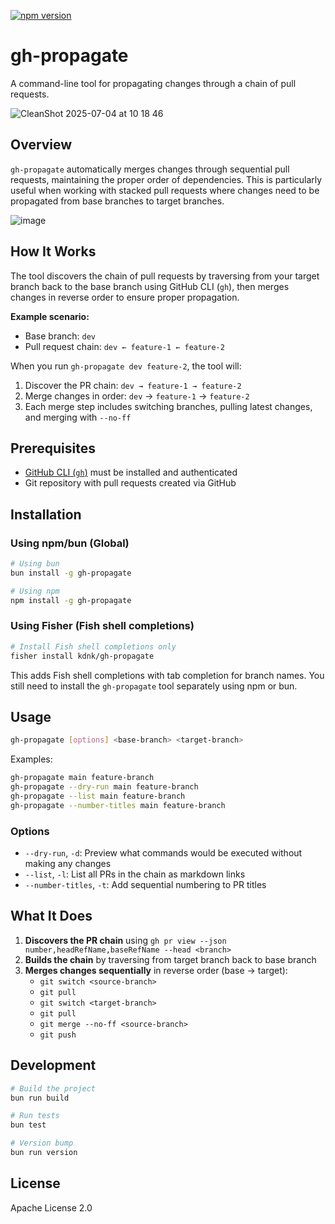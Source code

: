 [![npm version](https://badge.fury.io/js/gh-propagate.svg)](https://badge.fury.io/js/gh-propagate)

# gh-propagate

A command-line tool for propagating changes through a chain of pull requests.

![CleanShot 2025-07-04 at 10 18 46](https://github.com/user-attachments/assets/14080c23-fad9-424a-a24b-f0ea32192b94)

## Overview

`gh-propagate` automatically merges changes through sequential pull requests, maintaining the proper order of dependencies. This is particularly useful when working with stacked pull requests where changes need to be propagated from base branches to target branches.

![image](https://github.com/user-attachments/assets/1a595aaf-cdd7-4019-9141-6b41c7d1046d)

## How It Works

The tool discovers the chain of pull requests by traversing from your target branch back to the base branch using GitHub CLI (`gh`), then merges changes in reverse order to ensure proper propagation.

**Example scenario:**

- Base branch: `dev`
- Pull request chain: `dev ← feature-1 ← feature-2`

When you run `gh-propagate dev feature-2`, the tool will:

1. Discover the PR chain: `dev → feature-1 → feature-2`
2. Merge changes in order: `dev` → `feature-1` → `feature-2`
3. Each merge step includes switching branches, pulling latest changes, and merging with `--no-ff`

## Prerequisites

- [GitHub CLI (`gh`)](https://cli.github.com/) must be installed and authenticated
- Git repository with pull requests created via GitHub

## Installation

### Using npm/bun (Global)

```bash
# Using bun
bun install -g gh-propagate

# Using npm
npm install -g gh-propagate
```

### Using Fisher (Fish shell completions)

```bash
# Install Fish shell completions only
fisher install kdnk/gh-propagate
```

This adds Fish shell completions with tab completion for branch names. You still need to install the `gh-propagate` tool separately using npm or bun.

## Usage

```bash
gh-propagate [options] <base-branch> <target-branch>
```

Examples:

```bash
gh-propagate main feature-branch
gh-propagate --dry-run main feature-branch
gh-propagate --list main feature-branch
gh-propagate --number-titles main feature-branch
```

### Options

- `--dry-run`, `-d`: Preview what commands would be executed without making any changes
- `--list`, `-l`: List all PRs in the chain as markdown links
- `--number-titles`, `-t`: Add sequential numbering to PR titles

## What It Does

1. **Discovers the PR chain** using `gh pr view --json number,headRefName,baseRefName --head <branch>`
2. **Builds the chain** by traversing from target branch back to base branch
3. **Merges changes sequentially** in reverse order (base → target):
    - `git switch <source-branch>`
    - `git pull`
    - `git switch <target-branch>`
    - `git pull`
    - `git merge --no-ff <source-branch>`
    - `git push`

## Development

```bash
# Build the project
bun run build

# Run tests
bun test

# Version bump
bun run version
```

## License

Apache License 2.0

